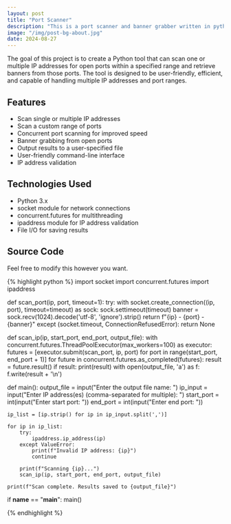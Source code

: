 ```yaml
---
layout: post
title: "Port Scanner"
description: "This is a port scanner and banner grabber written in python"
image: "/img/post-bg-about.jpg"
date: 2024-08-27
---
```


The goal of this project is to create a Python tool that can scan one or multiple IP addresses for open ports within a specified range and retrieve banners from those ports. The tool is designed to be user-friendly, efficient, and capable of handling multiple IP addresses and port ranges.

## Features

- Scan single or multiple IP addresses
- Scan a custom range of ports
- Concurrent port scanning for improved speed
- Banner grabbing from open ports
- Output results to a user-specified file
- User-friendly command-line interface
- IP address validation

## Technologies Used

- Python 3.x
- socket module for network connections
- concurrent.futures for multithreading
- ipaddress module for IP address validation
- File I/O for saving results

## Source Code

Feel free to modify this however you want.

{% highlight python %}
import socket
import concurrent.futures
import ipaddress

def scan_port(ip, port, timeout=1):
    try:
        with socket.create_connection((ip, port), timeout=timeout) as sock:
            sock.settimeout(timeout)
            banner = sock.recv(1024).decode('utf-8', 'ignore').strip()
            return f"{ip} - {port} - {banner}"
    except (socket.timeout, ConnectionRefusedError):
        return None

def scan_ip(ip, start_port, end_port, output_file):
    with concurrent.futures.ThreadPoolExecutor(max_workers=100) as executor:
        futures = [executor.submit(scan_port, ip, port) for port in range(start_port, end_port + 1)]
        for future in concurrent.futures.as_completed(futures):
            result = future.result()
            if result:
                print(result)
                with open(output_file, 'a') as f:
                    f.write(result + '\n')

def main():
    output_file = input("Enter the output file name: ")
    ip_input = input("Enter IP address(es) (comma-separated for multiple): ")
    start_port = int(input("Enter start port: "))
    end_port = int(input("Enter end port: "))

    ip_list = [ip.strip() for ip in ip_input.split(',')]

    for ip in ip_list:
        try:
            ipaddress.ip_address(ip)
        except ValueError:
            print(f"Invalid IP address: {ip}")
            continue

        print(f"Scanning {ip}...")
        scan_ip(ip, start_port, end_port, output_file)

    print(f"Scan complete. Results saved to {output_file}")

if __name__ == "__main__":
    main()

{% endhighlight %}